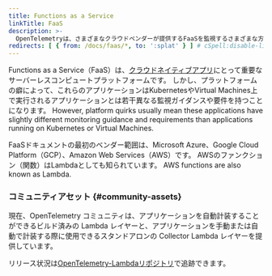 ```yaml
---
title: Functions as a Service
linkTitle: FaaS
description: >-
  OpenTelemetryは、さまざまなクラウドベンダーが提供するFaaSを監視するさまざまな方法をサポートしています。
redirects: [ { from: /docs/faas/*, to: ':splat' } ] # cSpell:disable-line
---
```


Functions as a Service（FaaS）は、[クラウドネイティブアプリ][cloud native apps]にとって重要なサーバーレスコンピュートプラットフォームです。
しかし、プラットフォームの癖によって、これらのアプリケーションはKubernetesやVirtual Machines上で実行されるアプリケーションとは若干異なる監視ガイダンスや要件を持つことになります。 However, platform quirks usually mean these applications
have slightly different monitoring guidance and requirements than applications
running on Kubernetes or Virtual Machines.

FaaSドキュメントの最初のベンダー範囲は、Microsoft Azure、Google Cloud Platform（GCP）、Amazon Web Services（AWS）です。
AWSのファンクション（関数）はLambdaとしても知られています。 AWS functions are
also known as Lambda.

### コミュニティアセット {#community-assets}

現在、OpenTelemetry コミュニティは、アプリケーションを自動計装することができるビルド済みの Lambda レイヤーと、アプリケーションを手動または自動で計装する際に使用できるスタンドアロンの Collector Lambda レイヤーを提供しています。

リリース状況は[OpenTelemetry-Lambdaリポジトリ](https://github.com/open-telemetry/opentelemetry-lambda)で追跡できます。

[cloud native apps]: https://glossary.cncf.io/cloud-native-apps/
